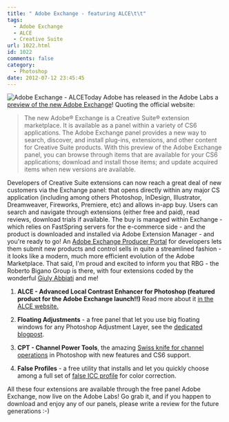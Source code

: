 ```yaml
---
title: " Adobe Exchange - featuring ALCE\t\t"
tags:
  - Adobe Exchange
  - ALCE
  - Creative Suite
url: 1022.html
id: 1022
comments: false
category:
  - Photoshop
date: 2012-07-12 23:45:45
---
```


![Adobe Exchange - ALCE](http://localhost:8888/wp-content/uploads/2012/07/ALCE.png "Adobe Exchange - ALCE")Today Adobe has released in the Adobe Labs a [preview of the new Adobe Exchange](http://labs.adobe.com/technologies/exchange/ "Adobe Exchange preview on Adobe Labs")! Quoting the official website:

> The new Adobe® Exchange is a Creative Suite® extension marketplace. It is available as a panel within a variety of CS6 applications. The Adobe Exchange panel provides a new way to search, discover, and install plug-ins, extensions, and other content for Creative Suite products. With this preview of the Adobe Exchange panel, you can browse through items that are available for your CS6 applications; download and install those items; and update acquired items when new versions are available.

Developers of Creative Suite extensions can now reach a great deal of new customers via the Exchange panel: that opens directly within any major CS application (including among others Photoshop, InDesign, Illustrator, Dreamweaver, Fireworks, Premiere, etc) and allows in-app buy. Users can search and navigate through extensions (either free and paid), read reviews, download trials if available. The buy is managed within Exchange - which relies on FastSpring servers for the e-commerce side - and the product is downloaded and installed via Adobe Extension Manager - and you're ready to go! An [Adobe Exchange Producer Portal](https://www.adobeexchange.com/producer "Adobe Exchange Producer Portal") for developers lets them submit new products and control sells in quite a streamlined fashion - it looks like a modern, much more efficient evolution of the Adobe Marketplace. That said, I'm proud and excited to inform you that RBG - the Roberto Bigano Group is there, with four extensions coded by the wonderful [Giuly Abbiati](http://cromaline.net/ "Giuliana Abbiati") and me!

1.  **ALCE - Advanced Local Contrast Enhancer for Photoshop (featured product for the Adobe Exchange launch!!)** Read more about it [in the ALCE website.](http://www.bigano.com/ALCE "ALCE - Advanced Local Contrast Enhancer for Photoshop")
    
2.  **Floating Adjustments** \- a free panel that let you use big floating windows for any Photoshop Adjustment Layer, see the [dedicated blogpost](http://blog.rbg.bigano.com/2012/07/08/free-cs-extension-floating-adjustments-cs6/ "Floating Adjustments free Photoshop Extension").
    
3.  **CPT - Channel Power Tools**, the amazing [Swiss knife for channel operations](http://www.bigano.com/index.php/en/software/273-channels-tool.html "Channel Power Tools for Photoshop CS6") in Photoshop with new features and CS6 support.
    
4.  **False Profiles** \- a free utility that installs and let you quickly choose among a full set of [false ICC profile](http://blog.rbg.bigano.com/2011/06/09/free-cs-extension-2-–-false-profiles/ "False Profiles for Photoshop CS6") for color correction.
    

All these four extensions are available through the free panel Adobe Exchange, now live on the Adobe Labs! Go grab it, and if you happen to download and enjoy any of our panels, please write a review for the future generations :-)
